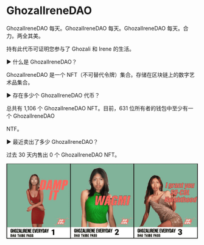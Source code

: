 # GhozalIreneDAO

GhozalIreneDAO 每天。GhozalIreneDAO 每天。GhozalIreneDAO 每天。合力。两全其美。

持有此代币可证明您参与了 Ghozali 和 Irene 的生活。



▶ 什么是 GhozalIreneDAO？

GhozalIreneDAO 是一个 NFT（不可替代令牌）集合。存储在区块链上的数字艺术品集合。



▶ 存在多少个 GhozalIreneDAO 代币？

总共有 1,106 个 GhozalIreneDAO NFT。目前，631 位所有者的钱包中至少有一个 GhozalIreneDAO 

NTF。



▶ 最近卖出了多少 GhozalIreneDAO？

过去 30 天内售出 0 个 GhozalIreneDAO NFT。

![NFT](74876_new.PNG)
